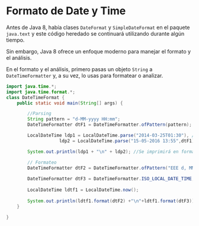 # Formato de Date y Time
Antes de Java 8, había clases `DateFormat` y `SimpleDateFormat` en el paquete `java.text` y este
código heredado se continuará utilizando durante algún tiempo.

Sin embargo, Java 8 ofrece un enfoque moderno para manejar el formato y el análisis.

En el formato y el análisis, primero pasas un objeto `String` a `DateTimeFormatter` y, a su vez, lo usas para formatear o analizar.

```java
import java.time.*;
import java.time.format.*;
class DateTimeFormat {
    public static void main(String[] args) {

        //Parsing
        String pattern = "d-MM-yyyy HH:mm";
        DateTimeFormatter dtF1 = DateTimeFormatter.ofPattern(pattern);

        LocalDateTime ldp1 = LocalDateTime.parse("2014-03-25T01:30"), //Default format
                    ldp2 = LocalDateTime.parse("15-05-2016 13:55",dtF1); //Custom format

        System.out.println(ldp1 + "\n" + ldp2); //Se imprimirá en formato predeterminado

        // Formateo
        DateTimeFormatter dtF2 = DateTimeFormatter.ofPattern("EEE d, MMMM, yyyy HH:mm");
        
        DateTimeFormatter dtF3 = DateTimeFormatter.ISO_LOCAL_DATE_TIME;
        
        LocalDateTime ldtf1 = LocalDateTime.now();
        
        System.out.println(ldtf1.format(dtF2) +"\n"+ldtf1.format(dtF3));
    }

}
```